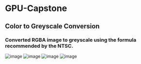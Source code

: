 # GPU-Capstone
## Color to Greyscale Conversion
### Converted RGBA image to greyscale using the formula recommended by the NTSC.
![image](https://github.com/user-attachments/assets/4a25711d-1b1a-48a2-9e7e-bdf7a4b159d2)
![image](https://github.com/user-attachments/assets/5862f5a6-9bd2-4c1b-94c5-5670809093ed)
![image](https://github.com/user-attachments/assets/ea39329a-414b-4f6d-b7be-e648257a23ca)
![image](https://github.com/user-attachments/assets/84541d8a-9460-4149-8a3b-5b5f8a4ec061)
